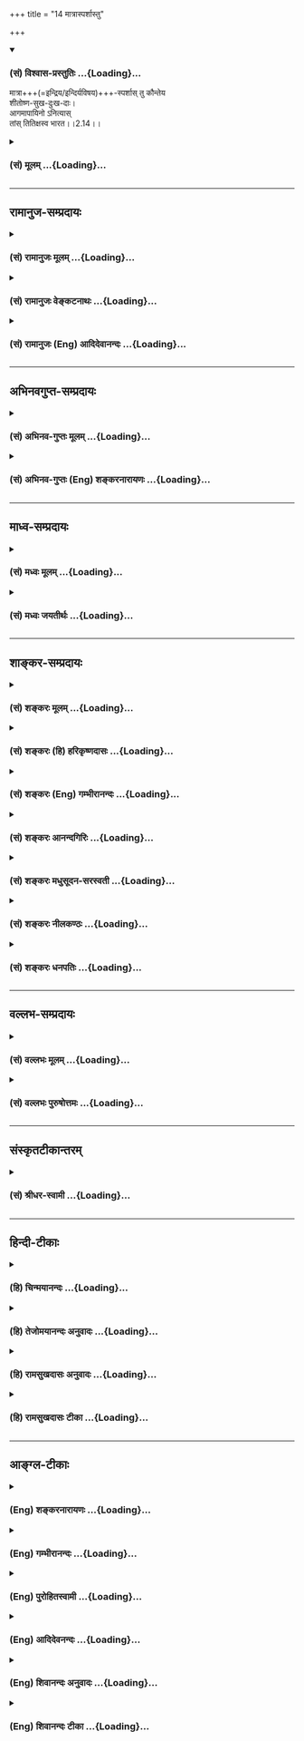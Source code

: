 +++
title = "14 मात्रास्पर्शास्तु"

+++
<div class="js_include" newlevelforh1="3" title="(सं) विश्वास-प्रस्तुतिः" unfilled url="/purANam_vaiShNavam/mahAbhAratam/06-bhIShma-parva/03-bhagavad-gItA-parva/saMskRtam/vishvAsa-prastutiH/02_sAnkhya-yogaH_sarva-/14_mAtrAsparshAstu.md">
<details open><summary><h3>(सं) विश्वास-प्रस्तुतिः ...{Loading}...</h3></summary>

मात्रा+++(=इन्द्रिय‌/इन्दिर्यविषय)+++-स्पर्शास् तु कौन्तेय  
शीतोष्ण-सुख-दुःख-दाः।  
आगमापायिनो ऽनित्यास्  
तांस् तितिक्षस्व भारत।।2.14।।
</details>
</div>
<div class="js_include collapsed" newlevelforh1="3" title="(सं) मूलम्" unfilled url="/purANam_vaiShNavam/mahAbhAratam/06-bhIShma-parva/03-bhagavad-gItA-parva/saMskRtam/mUlam/02_sAnkhya-yogaH_sarva-/14_mAtrAsparshAstu.md">
<details><summary><h3>(सं) मूलम् ...{Loading}...</h3></summary>

मात्रास्पर्शास्तु कौन्तेय शीतोष्णसुखदुःखदाः।  
आगमापायिनोऽनित्यास्तांस्तितिक्षस्व भारत।।2.14।।
</details>
</div>


_________________
## रामानुज-सम्प्रदायः
<div class="js_include collapsed" newlevelforh1="3" title="(सं) रामानुजः मूलम्" unfilled url="/purANam_vaiShNavam/mahAbhAratam/06-bhIShma-parva/03-bhagavad-gItA-parva/saMskRtam/rAmAnujaH/mUlam/02_sAnkhya-yogaH_sarva-/14_mAtrAsparshAstu.md">
<details><summary><h3>(सं) रामानुजः मूलम् ...{Loading}...</h3></summary>

।।2.14।। शब्द-स्पर्श-रूप-रस-गन्धाः साश्रयाः तन्-मात्रा-कार्यत्वात् **मात्रा** इति उच्यन्ते। 

श्रोत्रादिभिः तेषां **स्पर्शाः** **शीतोष्ण**-मृदु-परुषादि-रूप--सुख-दुःख-दा भवन्ति। शीतोष्णशब्दः प्रदर्शनार्थः
**तान्** धैर्येण यावद्युद्धादिशास्त्रीयकर्मसमाप्ति **तितिक्षस्व।**
ते च **आगमापायि**त्वाद् धैर्यवतां क्षन्तुं योग्याः। **अनित्याः** च
एते बन्ध-हेतु-भूत-कर्म-नाशे सति **आगमापायित्वेन** अपि निवर्तन्ते इत्यर्थः।  
  

</details>
</div>
<div class="js_include collapsed" newlevelforh1="3" title="(सं) रामानुजः वेङ्कटनाथः" unfilled url="/purANam_vaiShNavam/mahAbhAratam/06-bhIShma-parva/03-bhagavad-gItA-parva/saMskRtam/rAmAnujaH/venkaTanAthaH/02_sAnkhya-yogaH_sarva-/14_mAtrAsparshAstu.md">
<details><summary><h3>(सं) रामानुजः वेङ्कटनाथः ...{Loading}...</h3></summary>

  
  
।।2.14।। आत्मनित्यत्वप्रकरणपर्यवसाने
वक्तव्योऽप्ययमर्थस्तात्पर्यातिशयात्सहसोच्यत इत्याह इममर्थमनन्तरमिति।
आभिर्मीयन्ते शब्दादय इति श्रोत्रादीनीन्द्रियाणि मात्रा
इतिशङ्कराद्युक्ताप्रसिद्धयोजनाव्युदासाय मात्राशब्दार्थमाह
शब्देति। साश्रया इति। गुणविशिष्टद्रव्यस्य हि तन्मात्राकार्यत्वमिति
भावः। तन्मात्राकार्यत्वादिति। तन्मात्राणां मात्राशब्दवाच्यत्वे
तावन्नास्ति विवादः। शब्दमात्रा स्पर्शमात्रा इत्यादिप्रयोगाश्च सन्ति।
ततश्च तत्कार्यद्रव्यस्यापि तदेकद्रव्यत्वात्तच्छब्दगोचरत्वमुपपन्नमिति
भावः। कर्मव्युत्पत्तेरपि भावव्युत्पत्तेः प्रसिद्धिप्रकर्षं
विषयसम्बन्धस्यैव च साक्षात्सुखादिहेतुत्वं मत्वा स्पर्शस्य
प्रतिसम्बन्ध्यन्तरं निर्दिशन् समासार्थमप्याह श्रोत्रादिभिस्तेषां स्पर्शा
इति। शीतोष्णशब्दयोरुपलक्षणत्वं समासार्थं चाह शीतोष्णमृदुपरुषादिरूपेति।
एवं हेतुफलभावं विहाय शीतोष्णदाः सुखदुःखदाश्चेति योजनायां
पृथग्व्यपदेशवैयर्थ्यमिति भावः। सङ्ग्रामे
शीतोष्णयोरप्रसक्तत्वात्किमर्थमिदमुच्यत इत्यत्राह शीतोष्णशब्दः
प्रदर्शनार्थ इति। शस्त्रपातादेरिति शेषः। शीतोष्णादिकं तु तेषु तेषु
वर्णाश्रमधर्मेषु यथासम्भवं ग्राह्यम्। धीरम् इति वक्ष्यमाणम् 2।15धीरस्तत्र
2।13 इति पूर्वोक्तं चाकृष्याह तान् धैर्येणेति। यद्वाऽत्रैवकौन्तेय भारत
शब्दाभ्यां क्षत्ति्रयायामुत्पन्नस्य विशिष्टक्षत्ति्रयसान्तानिकस्य ते
धैर्यमेवोचितमिति सूचितम्। यथा तपश्चर्यायां यागादौ च
वातातपक्षुत्पिपासापश्वालम्भादयो यावत्तत्कर्मसमाप्ति क्षन्तव्याः
तथाऽत्रापि शस्त्रपातशत्रुवधादयः।
तस्मादवर्जनीयेन्द्रियार्थस्पर्शनिमित्तदुःखानां शोकेन
दुष्परिहरत्वान्निरर्थके शोके तितिक्षैव युक्तेति भावः। अत्र सुखांशस्य
क्षमा नाम उपेक्षया अनुत्सेकः। तत्रापि हेतुरागमापायित्वमेव।
अनित्यशब्दस्यापौनरुक्त्यायाह बन्धेति। अनित्यशब्दोऽत्र
प्रवाहनित्यतानिषेधकः। नित्याः इति पदच्छेदेन नित्यानुबन्धितया
तितिक्षितव्यत्वद्योतने तु मन्दम्। मुक्तौ तदभावाच्च प्रवाहतोऽपि नित्यत्वं
नास्तीति भावः।  
  
  
  

</details>
</div>
<div class="js_include collapsed" newlevelforh1="3" title="(सं) रामानुजः (Eng) आदिदेवानन्दः" unfilled url="/purANam_vaiShNavam/mahAbhAratam/06-bhIShma-parva/03-bhagavad-gItA-parva/saMskRtam/rAmAnujaH/english/AdidevAnandaH/02_sAnkhya-yogaH_sarva-/14_mAtrAsparshAstu.md">
<details><summary><h3>(सं) रामानुजः (Eng) आदिदेवानन्दः ...{Loading}...</h3></summary>

2.14 As sound, touch, form, taste and smell with their bases, are the
effects of subtle elements (Tanmatras), they are called Matras. The
contact with these through the ear and other senses gives rise to
feelings of pleasure and pain, in the form of heat and cold, softness
and hardness. The words 'cold and heat' illustrate other sensations too.
Endure these with courage till you have discharged your duties as
prescribed by the scriptures. The brave must endure them patiently, as
they 'come and go'. They are transient. When the Karmas, which cause
bondage, are destroyed, this 'coming and going' will end. The Lord now
explains the purpose of this endurance:

</details>
</div>


_________________
## अभिनवगुप्त-सम्प्रदायः
<div class="js_include collapsed" newlevelforh1="3" title="(सं) अभिनव-गुप्तः मूलम्" unfilled url="/purANam_vaiShNavam/mahAbhAratam/06-bhIShma-parva/03-bhagavad-gItA-parva/saMskRtam/abhinava-guptaH/mUlam/02_sAnkhya-yogaH_sarva-/14_mAtrAsparshAstu.md">
<details><summary><h3>(सं) अभिनव-गुप्तः मूलम् ...{Loading}...</h3></summary>

।।2.15।। मात्रेति। अधीरास्तु मात्राशब्दवाच्यैरर्थैर्ये +++(S वाच्यैरर्था ये)+++
कृताः स्पर्शा इन्द्रियद्वारेणात्मनः +++(K णात्मना)+++ सम्बन्धाः तत्कृता याः
शीतोष्णसुखदुःखाद्यवस्था अनित्याः तास्वपि शोचन्ति न त्वेवं धीरा इत्याह।
अथवा मात्राभिरिन्द्रियैरेषां स्पर्शा न तु साक्षात् परमात्मना +++(N
परमात्मनः)+++। आगमः उत्पत्तिः अपायः विनाशः एतद्युक्तांस्तितिक्षस्व (
एतद्युक्तम्) सहस्व।  

</details>
</div>
<div class="js_include collapsed" newlevelforh1="3" title="(सं) अभिनव-गुप्तः (Eng) शङ्करनारायणः" unfilled url="/purANam_vaiShNavam/mahAbhAratam/06-bhIShma-parva/03-bhagavad-gItA-parva/saMskRtam/abhinava-guptaH/english/shankaranArAyaNaH/02_sAnkhya-yogaH_sarva-/14_mAtrAsparshAstu.md">
<details><summary><h3>(सं) अभिनव-गुप्तः (Eng) शङ्करनारायणः ...{Loading}...</h3></summary>

2.14 Matra etc. But the unwise lament even over those passing situations
of cold and heat, pleasure and pain that are created by those touches
i.e., the contacts of the sense-objects-referable with the term matra -
with the Soul through the door of the sense-organs; but the wise do not
do so. Thus says \[the Lord\]. Or, the passage may be interpreted as :
The touches (contacts) of these objects are with the matras, i.e., with
the sense-organs, and not directly with the Supreme Self, Coming :
birth. Going : destruction, Those situations that have these two you
must forbear i.e., put up with.

</details>
</div>


_________________
## माध्व-सम्प्रदायः
<div class="js_include collapsed" newlevelforh1="3" title="(सं) मध्वः मूलम्" unfilled url="/purANam_vaiShNavam/mahAbhAratam/06-bhIShma-parva/03-bhagavad-gItA-parva/saMskRtam/madhvaH/mUlam/02_sAnkhya-yogaH_sarva-/14_mAtrAsparshAstu.md">
<details><summary><h3>(सं) मध्वः मूलम् ...{Loading}...</h3></summary>

।।2.14।। तथापि तद्दर्शनाभाविदना शोक इति चेत् न इत्याह मात्रास्पर्शा इति।
मीयन्त इति मात्रा विषयाः तेषां स्पर्शाः सम्बन्धाः त एव
शीतोष्णसुखदुःखदाः। देहे शीतोष्णादिसम्बन्धाद्धि शीतोष्णाद्यनुभव आत्मनः।
ततश्च सुखदुःखे।  
न ह्यात्मनः स्वतो दुःखादिः सम्भवति। कुतः आगमापायित्वात्। यद्यात्मनः
स्वतः स्युः सुप्तावपि स्युः। अतो यतो ते मात्रास्पर्शा जाग्रदादावेव सन्ति
नान्यदेति तदन्वव्यतिरेकित्वात्तन्निमित्ता एव नात्मनः स्वतः। आत्मनश्च
तैर्विषयविषयीभावादन्यः सम्बन्धो नास्ति।  
न चागमापायित्वेऽपि प्रवाहरूपेणाऽपि नित्यत्वमस्ति
सुप्तिप्रलयादावभावादित्याह अनित्या इति। अत आत्मनो देहाद्यात्प्रभ्रम एव
दुःखकारणम्। अतस्तद्विमुक्तस्य बन्धुमरणादौ दुःखं न भवति। अतोऽभिमानं
परित्यज्य तान् शीतोष्णादींस्तितिक्षस्व।  

</details>
</div>
<div class="js_include collapsed" newlevelforh1="3" title="(सं) मध्वः जयतीर्थः" unfilled url="/purANam_vaiShNavam/mahAbhAratam/06-bhIShma-parva/03-bhagavad-gItA-parva/saMskRtam/madhvaH/jayatIrthaH/02_sAnkhya-yogaH_sarva-/14_mAtrAsparshAstu.md">
<details><summary><h3>(सं) मध्वः जयतीर्थः ...{Loading}...</h3></summary>

।।2.14।। प्रकारान्तरेण शोकं शङ्कते **तथापी**ति। यद्यपि बान्धवादीनां
हानिर्भविष्यतीति धिया न शोको युक्तः उक्तविधयात्महानेरभावात्। देहहानावपि
प्रतिनिधिलाभात्। तथापि तन्मरणे ममैव सुखहानिदुःखावाप्तिश्च भविष्यतीति
धिया मे शोकः समुत्पतितः। कथम् **तद्दर्शनाभावा**दिना। तदिति
बान्धवादिपरामर्शः। आदिपदेन विकृततद्दर्शनं च गृह्यते। प्रेमास्पदानां हि
दर्शनस्पर्शनालापादिकं सुखहेतुः। तेषु मृतेषु तद्दर्शनाद्यभावात्सुखहानिः।
तथा तेषां छेदभेदादिदर्शनेन दुःखावाप्तिश्चेति एतन्निषेधपूर्वकं
श्लोकमवतारयति **नेति**। मीयन्ते विषया यैरिति मात्रा इन्द्रियाणि इति
व्याख्यानमसत्। पुराणादौ मात्राशब्दस्य विषये रूढत्वादित्याशयवान्
व्याचष्टे **मीयन्त** इति। ननु गन्धरसरूपस्पर्शशब्दा विषयाः। अतो
भिन्नपदत्वे द्वन्द्वे वा स्पर्शानां विषयान्तर्गतानां
पुनरुक्तिर्व्यर्थेत्यत आह **तेषा**मिति विषयाणाम्। तथाप्यनुपपत्तिः।
विषयाणां स्पर्शाभावांदित्यत आह **सम्बन्धा** इति। एवं तर्हि किं
षष्ठीसमासपरिग्रहणेन भिन्नपदत्त्वादावपि दोषाभावादित्यतो वाक्यं योजयति
**त एवे**ति। तुशब्दार्थ एवेति। नहि विषयाणां सम्बन्धानां च
पृथगेतत्कार्यं सम्भवतीति भावः। ननु शीतोष्णशब्दौ विषयविशेषवचनौ तत्कथं
विषयसम्बन्धा विषयविशेषं दद्युः कथं च साक्षात्सुखदुःखे कश्च प्रतिसम्बन्धी
कस्मै ददतीत्यत आह **देहे** इति। देहशब्देनात्रेन्द्रियाणि लक्ष्यन्ते।
अनेन शीतोष्णशब्दौ सकलविषयोपलक्षकौ। विषयोक्त्या च तत्साक्षात्कारो
लक्ष्यते इति लक्षितलक्षणेयम्। अनुभवद्वारैव सुखदुःखादानम्। प्रतिसम्बन्धी
देहः। दानं च आत्मन इत्युक्तं भवति। एतेन लौकिकी प्रतीतिरर्जुनेन
शङ्किताऽनूद्यते। तत्तद्विषयाणां तैस्तैरिन्द्रियैर्ये ये
सन्निकर्षास्तैस्तस्तत्तद्विषयसाक्षात्कारा भवन्ति
तत्रेष्टविषयसाक्षात्कारात्सुखं भवति अनिष्टविषयसाक्षात्कारात् दुःखं
भवतीति।  
भवेदेवं ततः किं प्रकृतशङ्काया इत्यतस्तुशब्दात्परया काक्वा सिद्धमर्थमाह
**न ही**ति। **स्वत** इति। विषयेन्द्रियेनन्निकर्षमात्रेण।
**दुःखादि**रिति विषयसाक्षात्कारः सुखदुःखे च। अनेन मात्रास्पर्शा एव
केवलाः किं शीतोष्णसुखदुःखदाः नहि किन्नामाभिमानसहिताः इत्युक्तं भवति।
अभिमानो नामात्र विषयेषु शोभनत्वाध्यासनिमित्तस्नेहः।
अरित्वादिभ्रमनिमित्तो द्वेषश्च शरीरेन्द्रियान्तःकरणेषु
ममतातिशयहेतुकोऽविवेक इत्यादि। विषयेन्द्रियसन्निकर्षा एव ज्ञानस्य
सुखदुःखयोश्च कारणं कुतो न स्युः येनाभिमानोऽधिकः कारणसामग्र्यां निवेश्यत
इति शङ्कापूर्वकमुत्तरपादं व्याचष्टे **कुत** इति। ननु कथमिदं लभ्यते यत
इत्यध्याहारादिति ब्रूमः प्रयोजनान्तराभावाद्धेत्वर्थगर्भत्वेन वा। सविशेषणे
हि विधिनिषेधौ विशेषणमुपसङ्क्रामतः इति न्यायात्।
शीतोष्णसुखदुःखदत्वविशिष्टानां मात्रास्पर्शानामिदं विशेषणं
भवच्छीतोष्णसुखदुःखदत्वमुपसङ्क्रामति। मात्रास्पर्शानां
शीतोष्णसुखदुःखदत्वं यत्तस्यागमापायित्वादित्यर्थः। अनेन
कथमुक्तशङ्कापरिहार इत्यतोऽतिप्रसङ्गमुखेन व्याचष्टे **यदी**ति।
मात्रास्पर्शा यदि स्वतः स्वयमेवाभिमानमनपेक्ष्यात्मनः शीतोष्णसुखदुःखदाः
स्युः तर्हि **सुप्तावपि स्युः**। नहि कारणसामग्री कार्यं
व्यभिचरतीत्यर्थः। नच वाच्यं सुप्तौ विषयेन्द्रियसम्बन्धा एव न सन्तीति
स्पर्शत्वगिन्द्रियसम्बन्धस्यावर्जनीयत्वात्। अतएव शीतोष्णग्रहणं कृतम्।
एतेनेन्द्रियमनस्सन्निकर्षाभावोऽपि प्रत्युक्तः। न चात्मनः सन्निकर्षाभावः
मनसः कदाप्यात्मवियोगाभावस्य वक्ष्यमाणत्वात्। अतिप्रसङ्गस्य विपर्यये
पर्यवसानं वदन्साक्षादर्थं दर्शयति  **अत**  
  
इति। अतो **मात्रास्पर्शा** नात्मनः स्वतः स्वयमेव केवलाः
शीतोष्णसुखदुःखदा भवन्तीति सम्बन्धः। **अत** इत्युक्तस्य विवरणं
**यतस्तन्निमित्ता** एवेति। तदित्यभिमानपरामर्शः। तेन निमित्तेन सहिता एव
शीतोष्णसुखदुःखदा यत इत्यर्थः। तत्कुत इत्यत उक्तं **मात्रे**ति।
मात्रास्पर्शा जाग्रत्स्वप्नयोरभिमानवतोरेव ते तथाविधाः शीतोष्णसुखदुःखदाः
सन्तः सम्भवन्ति। नान्यदा अभिमानरहिते सुप्त्यादाविति मात्रास्पर्शानां
शीतोष्णसुखदुःखदत्वस्याभिमानान्वयव्यतिरेकानुविधायित्वादित्यर्थः। न
चाभिमानहीनेऽपि ज्ञानोत्पत्तिस्तृणादौ दृश्यते सत्यं
सुखदुःखहेतुभूतज्ञानमत्राधिकृतमित्यदोष इति। इतश्चाभिमान एवात्मन उपप्लव
इत्याह **आत्मनश्चे**ति। अत्र तैरिति ज्ञानसुखदुःखपरामर्शः। आत्मनो
ज्ञानादिभिः सम्बन्धो नास्ति तेषां मनोवृत्तित्वात्। तथा चान्यगतधर्माः
कथमन्यस्य विक्रियाहेतवो विनाभिमानात्। प्रसिद्धं च स्वाभिमतगृहदाहो
देवदत्तं दुःखीकरोतीति। ज्ञानादिभिरात्मनः सम्बन्धाभावे कथमुक्तं
शीतोष्णाद्यनुभव आत्मन इत्यादीत्यत उक्तम् **विषये**ति। मनोवृत्तिरूपाणि
ज्ञानादीनि विषयभूतानि। आत्मा च विषयी साक्षिचैतन्यस्य तद्विषयत्वात्।
एतमेव सम्बन्धमभिप्रेत्यात्मनो ज्ञानमित्यादिव्यवहारः। उपलक्षणं चैतत्।
ईश्वराधीनं स्वामित्वमपि ग्राह्यं तादात्म्यसमवायिनिरासे तात्पर्यात्।  
नन्वभिमानसहितानामेव मात्रास्पर्शानां ज्ञानादिहेतुत्वं न
केवलानामित्युपपादितमेतत् ततो नित्या इति व्यर्थमिति चेत् न
आगमापायित्वस्यैवानेन व्याख्यानात् व्याख्यानेऽपि किं प्रयोजनमित्यत आह
**नचे**ति। आगमापायिशब्दो द्वयोः प्रयुज्यते यत्प्रवाहरूपेण नित्यं
व्यक्तिरूपेणानित्यं यथा गङ्गोदकं तदेकमागमापायीत्युच्यते। यस्य तु
प्रवाहोऽपि छिद्यते यथा किंशुककुसुमानां तदपरमिति।
तत्रागमापायिशब्दादुभयप्रतीतौ आगमापायित्वेऽप्यागमापायिशब्दार्थोऽपि
यत्प्रवाहरूपेण नित्यत्वं तदत्र विवक्षितं **नास्ति** न भवति।
मात्रास्पर्शानां शीतोष्णसुखदुःखदत्वे सम्भवात् प्रकृतानुपयोगाच्च। किन्तु
द्वितीयमेव सुप्त्यादावभावेन सम्भवादुक्तरीत्या प्रकृतोपयोगाच्च
इत्येतदनित्या इत्यनेनाह भगवानित्यर्थः। प्रलयो मूर्छा।
आदिपदेनासम्प्रज्ञातसमाधेर्ग्रहणम्। नन्वनित्यपदमनेकार्थमेव सत्यम् तथापि
पुनः प्रयत्नाद्यालोचनादेतत्सिद्धिः। एतदपि विशेषणोपसङ्क्रान्तं विशेषणम्।
आगामिव्याख्यानमपेक्ष्य भाष्यकृताऽयमर्थः प्रागुपन्यस्त इति ज्ञेयम्।
उक्तमर्थं पिण्डीकृत्योपसंहरति **अत** इति। उक्तप्रकारेण देहादावात्मनो
ममैत इत्यादिभ्रम एव भ्रमसहिता एव मात्रास्पर्शा इत्यर्थः। ततः
किमित्यतश्चतुर्थपदं व्याख्यातुमुपोद्धातमाह **अत** इति। तद्विसुक्तस्य
भ्रमविमुक्तस्य बन्धुमरणादिदुःखं यत्प्राक् शङ्कितं न हि
सामग्रीकार्यमेकदेशेन भवतीति भावः। ततः किमित्यतश्चतुर्थपादं व्याख्यातिं
**अत** इति। तितिक्षस्व विफलीकुर्विति भावः। ननु तानिति मात्रास्पर्शानां
परामर्शो युक्तः तत्कथं शीतोष्णादीनित्युक्तम् मैवम्। शीतोष्णहेतूनां
मात्रास्पर्शानामेव तच्छब्देनोपलक्षणात्।  

</details>
</div>


_________________
## शाङ्कर-सम्प्रदायः
<div class="js_include collapsed" newlevelforh1="3" title="(सं) शङ्करः मूलम्" unfilled url="/purANam_vaiShNavam/mahAbhAratam/06-bhIShma-parva/03-bhagavad-gItA-parva/saMskRtam/shankaraH/mUlam/02_sAnkhya-yogaH_sarva-/14_mAtrAsparshAstu.md">
<details><summary><h3>(सं) शङ्करः मूलम् ...{Loading}...</h3></summary>

।।2.14।।  
  
**मात्रा** आभिः मीयन्ते शब्दादय इति श्रोत्रादीनि इन्द्रियाणि।
मात्राणां **स्पर्शाः** शब्दादिभिः संयोगाः। ते **शीतोष्णसुखदुःखदाः**
शीतम् उष्णं सुखं दुःखं च प्रयच्छन्तीति। अथवा स्पृश्यन्त इति स्पर्शाः
विषयाः शब्दादयः। मात्राश्च स्पर्शाश्च शीतोष्णसुखदुःखदाः। शीतं कदाचित्
सुखं कदाचित् दुःखम्। तथा उष्णमपि अनियतस्वरूपम्। सुखदुःखे पुनः नियतरूपे
यतो न व्यभिचरतः। अतः ताभ्यां पृथक् शीतोष्णयोः ग्रहणम्। यस्मात् ते
मात्रास्पर्शादयः **आगमापायिनः** आगमापायशीलाः तस्मात् **अनित्याः**।
अतः **तान्** शीतोष्णादीन् तितिक्षस्व प्रसहस्व। तेषु हर्षं विषादं वा मा
कार्षीः इत्यर्थः।।  
शीतोष्णादीन् सहतः किं स्यादिति श्रृणु  
  

</details>
</div>
<div class="js_include collapsed" newlevelforh1="3" title="(सं) शङ्करः (हि) हरिकृष्णदासः" unfilled url="/purANam_vaiShNavam/mahAbhAratam/06-bhIShma-parva/03-bhagavad-gItA-parva/saMskRtam/shankaraH/hindI/harikRShNadAsaH/02_sAnkhya-yogaH_sarva-/14_mAtrAsparshAstu.md">
<details><summary><h3>(सं) शङ्करः (हि) हरिकृष्णदासः ...{Loading}...</h3></summary>

।।2.14।। यद्यपि आत्मा नित्य है ऐसे जाननेवाले ज्ञानीको आत्मविनाशनिमित्तक
मोह होना तो सम्भव नहीं तथापि शीतउष्ण और सुखदुःखप्राप्तिजनित लौकिक मोह
तथा सुखवियोगजनित और दुःखसंयोगजनित शोक भी होता हुआ देखा जाता है ऐसे
अर्जुनके वचनोंकी आशंका करके भगवान् कहते हैं  
  
मात्रा अर्थात् शब्दादि विषयोंको जिनसे जाना जाय ऐसी श्रोत्रादि इन्द्रियाँ
और इन्द्रियोंके स्पर्श अर्थात् शब्दादि विषयोंके साथ उनके संयोग वे सब
शीतउष्ण और सुखदुःख देने वाले हैं अर्थात् शीतउष्ण और सुखदुःख देते हैं।  
अथवा जिनका स्पर्श किया जाता है वे स्पर्श अर्थात् शब्दादि विषय ( इस
व्युत्पत्तिके अनुसार यह अर्थ होगा कि ) मात्रा और स्पर्श यानी श्रोत्रादि
इन्द्रियाँ और शब्दादि विषय ( ये सब ) शीतउष्ण और सुखदुःख देनेवाले हैं।  
शीत कभी सुखरूप होता है कभी दुःखरूप इसी तरह उष्ण भी अनिश्चितरूप है परंतु
सुख और दुःख निश्चितरूप हैं क्योंकि उनमें व्यभिचार ( फेरफार ) नहीं होता।
इसलिये सुखदुःखसे अलग शीत और उष्णका ग्रहण किया गया है।  
जिससे कि वे मात्रास्पर्शादि ( इन्द्रियाँ उनके विषय और उनके संयोग )
उत्पत्तिविनाशशील हैं इससे अनित्य हैं अतः उन शीतोष्णादिको तू सहन कर
अर्थात् उनमें हर्ष और विषाद मत कर।  

</details>
</div>
<div class="js_include collapsed" newlevelforh1="3" title="(सं) शङ्करः (Eng) गम्भीरानन्दः" unfilled url="/purANam_vaiShNavam/mahAbhAratam/06-bhIShma-parva/03-bhagavad-gItA-parva/saMskRtam/shankaraH/english/gambhIrAnandaH/02_sAnkhya-yogaH_sarva-/14_mAtrAsparshAstu.md">
<details><summary><h3>(सं) शङ्करः (Eng) गम्भीरानन्दः ...{Loading}...</h3></summary>

2.14 'In the case of a man who knows that the Self is eternal, although
there is no possibility of delusion concerning the destruction of the
Self, still delusion, as of ordinary people, caused by the experience of
cold, heat, happiness and sorrow is noticed in him. Delusion arises from
being deprived of happiness, and sorrow arises from contact with pain
etc.' apprehending this kind of a talk from Arjuna, the Lord said, 'But
the contacts of the organs,' etc. Matra-sparsah, the contacts of the
organs with objects; are sita-usna-sukha-duhkha-dah, producers of cold,
heat, happiness and sorrow. Matrah means those by which are marked off
(measured up) sounds etc., i.e. the organs of hearing etc. The sparsah,
contacts, of the organs with sound etc. are matra-sparsah. Or, sparsah
means those which are contacted, i.e. objects, viz sound etc.
Matra-sparsah, the organs and objects, are the producers of cold, heat,
happiness and sorrow. Cold sometimes produces pleasure, and sometimes
pain. Similarly the nature of heat, too, is unpredictable. On the other
hand, happiness and sorrow have definite natures since they do not
change. Hence they are mentioned separately from cold and heat. Since
they, the organs, the contacts, etc., agamapayinah, have a beginning and
an end, are by nature subject to origination and destruction; therefore,
they are anityah, transient. Hence, titiksasva, bear; tan, them cold,
heart, etc., i.e. do not be happy or sorry with regard to them.

</details>
</div>
<div class="js_include collapsed" newlevelforh1="3" title="(सं) शङ्करः आनन्दगिरिः" unfilled url="/purANam_vaiShNavam/mahAbhAratam/06-bhIShma-parva/03-bhagavad-gItA-parva/saMskRtam/shankaraH/AnandagiriH/02_sAnkhya-yogaH_sarva-/14_mAtrAsparshAstu.md">
<details><summary><h3>(सं) शङ्करः आनन्दगिरिः ...{Loading}...</h3></summary>

।।2.14।। आत्मनः श्रुत्यादिप्रमिते नित्यत्वे
तदुत्पत्तिविनाशप्रयुक्तशोकमोहाभावेऽपि प्रकारान्तरेण शोकमोहौ
स्यातामित्याशङ्कामनूद्योत्तरत्वेन श्लोकमवतारयति **यद्यपीत्यादिना।**
शीतोष्णयोस्ताभ्यां सुखदुःखयोश्च  
  
प्राप्तिं निमित्तीकृत्य यो मोहादिर्दृश्यते तस्यान्वयव्यतिरेकाभ्यां
दृश्यमानत्वमाश्रित्य लौकिकविशेषणम्। अशोच्यानित्यत्र यो विद्याधिकारी
सूचितस्तस्यतितिक्षुः समाहितो भूत्वा इति श्रुतेस्तितिक्षुत्वं
विशेषणमिहोपदिश्यते। व्याख्येयं पदमुपादाय करणव्युत्पत्त्या
तस्येन्द्रियविषयत्वं दर्शयति **मात्रा इत्यादिना।** षष्ठीसमासं दर्शयन्
भावव्युत्पत्त्या स्पर्शशब्दार्थमाह **मात्राणामिति।**
तेषामर्थक्रियामादर्शयति **ते शीतेति।** संप्रति शब्दद्वयस्य
कर्मव्युत्पत्त्या शब्दादिविषयपरत्वमुपेत्य समासान्तरं दर्शयन् विषयाणां
कार्यं कथयति **अथवेति।** ननु शीतोष्णप्रदत्वे सुखदुःखप्रदत्वस्य
सिद्धत्वात्किमिति शीतोष्णयोः सुखदुःखाभ्यां पृथक्ग्रहणमिति तत्राह
**शीतमिति।** विषयेभ्यस्तु पृथक्कथनं तदन्तर्भूतयोरेव तयोः
सुखदुःखहेत्वोरानुकूल्यप्रातिकूल्ययोरुपलक्षणार्थम्। अध्यात्मं हि
शीतमुष्णं वा आनुकूल्यं प्रातिकूल्यं वा संपाद्य बाह्या विषयाः सुखादि
जनयन्ति। ननु विषयेन्द्रियसंयोगस्यात्मनि सदा
सत्त्वात्तत्प्रयुक्तशीतादेरपि तथात्वात्तन्निमित्तौ हर्षविषादौ
तस्मिन्नापन्नावित्याशङ्क्योत्तरार्धं व्याचष्टे **यस्मादित्यादिना।**
अत्र च कौन्तेय भारतेति संबोधनाभ्यामुभयकुलशुद्धस्यैव
विद्याधिकारित्वमित्येतदेव द्योत्यते।  

</details>
</div>
<div class="js_include collapsed" newlevelforh1="3" title="(सं) शङ्करः मधुसूदन-सरस्वती" unfilled url="/purANam_vaiShNavam/mahAbhAratam/06-bhIShma-parva/03-bhagavad-gItA-parva/saMskRtam/shankaraH/madhusUdana-sarasvatI/02_sAnkhya-yogaH_sarva-/14_mAtrAsparshAstu.md">
<details><summary><h3>(सं) शङ्करः मधुसूदन-सरस्वती ...{Loading}...</h3></summary>

।।2.14।। नन्वात्मनो नित्यत्वे विभुत्वे च न विवदामः प्रतिदेहमेकत्वं तु न
सहामहे। तथाहि  
  
बुद्धिसुखदुःखेच्छाद्वेषप्रयत्नधर्माधर्मभावनाख्यनवविशेषगुणवन्तः प्रतिदेहं
भिन्नाः एवं नित्या विभवश्चात्मानः इति वैशेषिका मन्यन्ते। इममेवच पक्षं
तार्किकमीमांसकादयोऽपि प्रतिपन्नाः। साङ्ख्यास्तु विप्रतिपद्यमाना
अप्यात्मनो गुणवत्त्वे प्रतिदेहं भेदे न विप्रतिपद्यन्ते। अन्यथा
सुखदुःखादिसंकरप्रसङ्गात्। तथाच भीष्मादिभिन्नस्य मम नित्यत्वे विभुत्वेऽपि
सुखदुःखादियोगित्वाद्भीष्मादिबन्धुदेहविच्छेदे सुखवियोगो दुःखसंयोगश्च
स्यादिति कथं शोकमोहौ नानुचितावित्यर्जुनाभिप्रायमाशङ्क्य
लिङ्गशरीरविवेकायाह मीयन्ते आभिर्विषया इति मात्रा इन्द्रियाणि तासां
स्पर्शा विषयैः संबन्धास्तत्तद्विषयाकारान्तःकरणपरिणामा वा ते आगमापायिन
उत्पत्तिविनाशवतोऽन्तःकरणस्यैव शीतोष्णादिद्वारा  
  
सुखदुःखदाः नतु नित्यस्य विभोरात्मनः। तस्य
निर्गुणात्वान्निर्विकारत्वाच्च। नहि नित्यस्यानित्यधर्माश्रयत्वं संभवति
धर्मधर्मिणोरभेदात्संबन्धान्तरानुपपत्तेः। साक्ष्यस्य
साक्षिधर्मत्वानुपपत्तेश्च। तदुक्तम् नर्ते स्याद्विक्रियां दुःखी साक्षिता
का विकारिणः। धीविक्रियासहस्राणां साक्ष्यतोऽहमविक्रियः।। इति। तथाच
सुखदुःखाद्याश्रयीभूतान्तःकरणभेदादेव सर्वव्यवस्थोपपत्तेर्न निर्विकारस्य
सर्वभासकस्यात्मनो भेदे मानमस्ति सद्रूपेण स्फुरणरूपेण च सर्वत्रानुगमात्।
अन्तःकरणस्य तावत्सुखदुःखादौ जनकत्वमुभयवादिसिद्धम्। तत्र
समवायिकारणत्वस्यैवाभ्यर्हितत्वात्तदेव कल्पयितुमुचितं नतु
समवायिकारणान्तरानुपस्थितौ निमित्तत्वमात्रम्। तथाचकामः संकल्पः
इत्यादिश्रुतिःएतत्सर्वं मन एव इति
कामादिसर्वविकारोपादानत्वमभेदनिर्देशान्मनस आह। आत्मनश्च
स्वप्रकाशज्ञानानन्दरूपत्वस्य श्रुतिभिर्बोधनान्न कामाद्याश्रयत्वम् अतो
वैशेषिकादयो भ्रान्त्यैवात्मनो विकारित्वं भेदं चाङ्गीकृतवन्त इत्यर्थः।
अन्तःकरणस्यागमापायित्वात् दृश्यत्वाच्च नित्यदृग्रूपात्त्वत्तो भिन्नस्य
सुखादिजनका ये मात्रास्पर्शास्तेऽप्यनित्या अनियतरूपाः एकदा सुखजनकस्यैव
शीतोष्णादेरन्यदा दुःखजनकत्वदर्शनात्। एवं कदचिद्दुःखजनकस्याप्यन्यदा
सुखजनकत्वदर्शनात्।
शीतोष्णग्रहणमाध्यात्मिकाधिभौतिकाधिदैविकसुखदुःखोपलक्षणार्थम्। शीतमुष्णं च
कदाचित्सुखं कदाचिद्दुःखं सुखदुःखे तु न कदापि विपर्ययेते इति
पृथङ्निर्देशः। तथा चात्यन्तास्थिरान् त्वद्भिन्नस्य विकारिणः
सुखदुःखादिप्रदान्भीष्मादिसंयोगवियोगरूपान्मात्रास्पर्शांस्त्वं तितिक्षस्व
नैते मम किंचित्करा इति विवेकेनोपेक्षस्व। दुःखितादात्माध्यासेनात्मानं
दुःखिनं मा ज्ञासीरित्यर्थः। कौन्तेय भारतेति संबोधनद्वयेनोभयकुलविशुद्धस्य
तवाज्ञानमनुचितमिति सूचयति।  

</details>
</div>
<div class="js_include collapsed" newlevelforh1="3" title="(सं) शङ्करः नीलकण्ठः" unfilled url="/purANam_vaiShNavam/mahAbhAratam/06-bhIShma-parva/03-bhagavad-gItA-parva/saMskRtam/shankaraH/nIlakaNThaH/02_sAnkhya-yogaH_sarva-/14_mAtrAsparshAstu.md">
<details><summary><h3>(सं) शङ्करः नीलकण्ठः ...{Loading}...</h3></summary>

।।2.14।। ननु आत्मनो लिङ्गशरीरादन्यत्वेऽप्यहं
दुःखीत्याद्यनुभवाद्दुःखादिधर्माश्रयत्वं दुर्वारम्। ततश्च
भीष्मादिबन्धुवर्गनाशे सति दुःखसंबन्धो भवत्येवेत्याशङ्क्याह
**मात्रास्पर्शा इति।** मीयन्ते विषया आभिस्ता मात्रा इन्द्रियवृत्तयः।
यद्वा दश प्रज्ञामात्राः वागादयः दश भूतमात्राः नामादयः कौषीतकिप्रसिद्धा
इन्द्रियविषयरूपा ग्राह्याः। तासां स्पर्शाः परस्परं विषयविषयिभावेन
संबन्धा इति व्याख्येयम्। यद्वा मात्रा प्रमात्रा सह स्पर्शाः
विषयेन्द्रियसंबन्धाः। स्पर्शशब्दस्य तद्वाचित्वंस्पर्शान्कृत्वा
बहिर्बाह्यान् इत्यत्र दृष्टम्। तत्र स्पर्शपदेन तद्वतोर्विषयेन्द्रिययोरपि
लाभः। तेन प्रमातुः प्रमाणद्वारा प्रमेयेण सह संबन्धाः सर्वे
शीतोष्णादिवदागमापायिन उत्पत्तिविनाशशीला अतएवानित्याश्च तद्वदेव
सुखदुःखदाश्च। अतस्तान् तितिक्षस्व सहस्व। हे कौन्तेय
भारतेत्युत्तमवंश्यत्वेन धीरत्वमस्य सूचयति। प्रमातृत्वादिरनर्थो हि
सुप्तिसमाधिग्रहावेशादिष्वभावाज्जाग्रत्स्वप्नादौ भावाच्च कादाचित्कतया
आत्मनि प्रतीयमानोऽपि रज्जूरगादिवन्मिथ्याभूतः सन्न तद्धर्मत्वं भजते।
यद्धि यत्राभेदेन कदाचिद्भाति तत्तत्राध्यस्तं रज्ज्वामिव सर्पः।
प्रमात्रादिश्च प्रतीचि प्रत्यगभेदेन कदाचिद्भाति अतो मिथ्येति निश्चितम्।
तेन प्रतीचि प्रमातृसंबन्ध एव नास्ति।
सत्यमिथ्यावस्तुनोर्वास्तवसंबन्धायोगात्। प्रमातृधर्माणां दुःखादीनां तु
प्रतीचि संबन्धो दूरापेत एव। कथं तर्ह्यात्मनि दुःखित्वप्रत्ययः।
तत्तदुपाधितादात्म्याध्यासादिति ब्रूमः। अतएव जाग्रति दृष्टं दुःखं स्वप्ने
नानुवर्तते स्वप्नदृष्टं वा जाग्रति न दृश्यते। तथा च श्रुतिःस यत्तत्र
पश्यति पुण्यं च पापं चानन्वागतस्तेन भवत्यसङ्गो ह्ययं पुरुषः इति। कामः
संकल्पो विचिकित्सा इत्यादिश्रुतिरेतत्सर्वं मन एवेति
अभेदनिर्देशात्मकामादिसर्वविकारोपादानत्वं मनस एवाह। तस्मात्स्वप्न
इवात्मनि दुःखित्वप्रतीतिर्भ्रान्तिरेवेतीष्टवियोगजनितां तां तितिक्षस्वेति
भावः।  

</details>
</div>
<div class="js_include collapsed" newlevelforh1="3" title="(सं) शङ्करः धनपतिः" unfilled url="/purANam_vaiShNavam/mahAbhAratam/06-bhIShma-parva/03-bhagavad-gItA-parva/saMskRtam/shankaraH/dhanapatiH/02_sAnkhya-yogaH_sarva-/14_mAtrAsparshAstu.md">
<details><summary><h3>(सं) शङ्करः धनपतिः ...{Loading}...</h3></summary>

।।2.14।। नन्वात्मनो नित्यत्वात्तन्नाशनिमित्तशोकमोहाभावेऽपि
सुखवियोगदुःखसंयोगशीतादिप्राप्तिनिमित्तौ तौ दुर्वारावितिचेत्तत्राह
**मात्रास्पर्शा इति।** भीयन्ते आभिर्विषया इति मात्राः इन्द्रियाणि तेषां
विषयैः स्पर्शाः संयोगाः। यद्वा स्पृश्यन्त इति स्पर्शा विषयाः मात्राश्च
स्पर्शाश्च ते शीतोष्णसुखदुःखदाः। त्वगिन्द्रियतद्विषयसंबन्धस्य
तयोर्वाऽनियतसुखदुःखशीतोष्णदातृत्वमप्यस्तीत्यभिप्रेत्य नियतरुपाभ्यां
सुखदुःखाभ्यां अनियतसुखदुःखप्रदयोः शीतोष्णयो पृथग्ग्रहणम्। यत
उत्पत्तिविनाशशीला अतएवानित्याः। अतएव तान् सहस्व। तेषु हर्षं विषादं च मा
कार्षीत्यर्थः। स्त्रीस्वभाववतः सुखादिदानेतान्
भरतादिपुरुषधौरेयस्वभावमाश्रित्य सोढुं योग्योऽसीति संबोधनाशयः। अत्र
संबोधनद्वयेनोभयकुलशुद्धस्यैव विद्याधिकारित्वं सूचयतीत्येके।
उत्तमवंश्यत्वेन धीरत्वमस्येत्यन्ये। उभयकुलविशुद्धस्य
तवात्माज्ञानमनुचितमिति केचित्। अय पक्ष उभयकुलशुद्धिमात्रादेवात्मज्ञानं
यदि स्यात्तर्हि सभ्यक्। अथवा प्रथमपक्षानुरोधेन व्याख्येयः।
भाष्यकृद्भिस्तु सुगमत्वात्संबोधनाभिप्रायवर्णनं न सर्वत्र क्रियत इति
बोध्यम्।  

</details>
</div>


_________________
## वल्लभ-सम्प्रदायः
<div class="js_include collapsed" newlevelforh1="3" title="(सं) वल्लभः मूलम्" unfilled url="/purANam_vaiShNavam/mahAbhAratam/06-bhIShma-parva/03-bhagavad-gItA-parva/saMskRtam/vallabhaH/mUlam/02_sAnkhya-yogaH_sarva-/14_mAtrAsparshAstu.md">
<details><summary><h3>(सं) वल्लभः मूलम् ...{Loading}...</h3></summary>

।।2.14।। ननु धैर्यमेव तन्नायाति यतो न मूढः स्यामिति
चेत्तत्प्राप्त्युपायमाह मात्रास्पर्शा इति। मात्रा रूपादयस्तासां स्पर्शा
इन्द्रियाख्याः इन्द्रियैर्वा स्पर्शाः योगाः शीतादिद्वन्द्वाः ते  
  
चागमापायिनोऽनित्यास्तान्विशिष्टानेव सहस्व। सर्वसहनं हि साङ्ख्ये योगे
चावश्यकं ततो धीरस्य न मोहः।  

</details>
</div>
<div class="js_include collapsed" newlevelforh1="3" title="(सं) वल्लभः पुरुषोत्तमः" unfilled url="/purANam_vaiShNavam/mahAbhAratam/06-bhIShma-parva/03-bhagavad-gItA-parva/saMskRtam/vallabhaH/puruShottamaH/02_sAnkhya-yogaH_sarva-/14_mAtrAsparshAstu.md">
<details><summary><h3>(सं) वल्लभः पुरुषोत्तमः ...{Loading}...</h3></summary>

  
  
।।2.14।। नन्वग्रे देहाप्तिरपि भविष्यति परं किञ्चित्कालं भवति ()
भोगदुःखासहिष्णुत्वाच्छोचामीति चेत्तत्राह मात्रास्पर्शा इति। हे कौन्तेय
परमस्निग्ध मात्रास्पर्शा इन्द्रियवृत्तिविषयसम्बन्धाः शीतोष्णसुखदुःखदा  
  
भवन्ति। अत्रायमर्थः इन्द्रियवृत्तिस्पृष्टा जलातपादयो शीतोष्णदा भवन्ति।
तथा मित्रसंयोगविप्रयोगादयश्च सुखदुःखदा भवन्ति। संयोगे स्वस्य सुखं भवति
विप्रयोगे च दुःखम् तत्रस्थसुखदुःखादिकं न विचारणीयम्। किन्तु
मित्रसुखविचारेण स्वस्य तत्सहनमेवोत्तममुचितं यतस्ते न स्थिरा इत्याह
आगमापायिन इति। आगमापायिन आगच्छन्त्यपयान्ति च अत एव अनित्याः अतस्तान्
तितिक्षस्व सहस्व। भारत इति सम्बोधनात्तवैतदुचितमिति ज्ञापितम्।  
  
  
  

</details>
</div>


_________________
## संस्कृतटीकान्तरम्
<div class="js_include collapsed" newlevelforh1="3" title="(सं) श्रीधर-स्वामी" unfilled url="/purANam_vaiShNavam/mahAbhAratam/06-bhIShma-parva/03-bhagavad-gItA-parva/saMskRtam/shrIdhara-svAmI/02_sAnkhya-yogaH_sarva-/14_mAtrAsparshAstu.md">
<details><summary><h3>(सं) श्रीधर-स्वामी ...{Loading}...</h3></summary>

।।2.14।। ननु गतानागतानहं न शोचामि किंतु दद्वियोगादिदुःखभाजमात्मानमेवेति
चेत्तत्राह **मात्रास्पर्शा इति।** मीयन्ते ज्ञायन्ते विषया आभिरिति
मात्रा इन्द्रियवृत्तयः तासां स्पर्शाः विषयैः संबन्धाः ते शीतोष्णादिप्रदा
भवन्ति ते त्वागमापायित्वादनित्या अस्थिराः अतस्तांस्तितिक्षस्व सहस्व। यथा
जलातपादिसंपर्कास्तत्तत्कालकृताः स्वभावतः शीतोष्णादि प्रयच्छन्ति
एवमिष्टसंयोगवियोगा अपि सुखदुःखादि प्रयच्छन्ति तेषां चास्थिरत्वात्सहनं तव
धीरस्योचितं नतु तन्निमित्तहर्षविषादपारवश्यमित्यर्थः।  

</details>
</div>


_________________
## हिन्दी-टीकाः
<div class="js_include collapsed" newlevelforh1="3" title="(हि) चिन्मयानन्दः" unfilled url="/purANam_vaiShNavam/mahAbhAratam/06-bhIShma-parva/03-bhagavad-gItA-parva/hindI/chinmayAnandaH/02_sAnkhya-yogaH_sarva-/14_mAtrAsparshAstu.md">
<details><summary><h3>(हि) चिन्मयानन्दः ...{Loading}...</h3></summary>

।।2.14।। विषय ग्रहण की वेदान्त की प्रक्रिया के अनुसार बाह्य वस्तुओं का
ज्ञान इन्द्रियों के द्वारा होता है। इन्द्रियाँ तो केवल उपकरण हैं जिनके
द्वारा जीव विषय ग्रहण करता है उनको जानता है। जीव के बिना केवल इन्द्रियाँ
विषयों का ज्ञान नहीं करा सकतीं।  
यह तो सर्वविदित है कि एक ही वस्तु दो भिन्न व्यक्तियों को भिन्न प्रकार का
अनुभव दे सकती है। एक ही वस्तु के द्वारा जो दो भिन्न अनुभव होते हैं उसका
कारण उन दो व्यक्तियों की मानसिक संरचना का अन्तर है।  
यह भी देखा गया है कि व्यक्ति को एक समय जो वस्तु अत्यन्त प्रिय थी वही
जीवन की दूसरी अवस्था में अप्रिय हो जाती है क्योंकि जैसेजैसे समय व्यतीत
होता जाता है उसके मन में भी परिवर्तन होता जाता है। संक्षेप में यह स्पष्ट
है कि जब हमारा इन्द्रियों के द्वारा बाह्य विषयों के साथ सम्पर्क होता है
तभी किसी प्रकार का अनुभव भी संभव है।  
जो पुरुष यह समझ लेता है कि जगत् की वस्तुयें नित्य परिवर्तनशील हैं
उत्पन्न और नष्ट होती रहती हैं वह पुरुष इन वस्तुओं के कारण स्वयं को कभी
विचलित नहीं होने देगा। काल के प्रवाह में भविष्य की घटनायें वर्तमान का
रूप लेती हैं और हमें विभिन्न अनुभवों को प्रदान करके निरन्तर भूतकाल में
समाविष्ट हो जाती हैं। जगत् की कोई भी वस्तु एक क्षण के लिये भी विकृत हुये
बिना नहीं रह सकती । यहाँ परिवर्तन ही एक अपरिवर्तनशील नियम है।  
इस नियम को समझ कर आदि और अन्त से युक्त वस्तुओं के होने या नहीं होने से
बुद्धिमान पुरुष को शोक का कोई कारण नहीं रह जाता। शीत और उष्ण सफलता और
असफलता सुख और दुख कोई भी नित्य नहीं हैं। जब वस्तुस्थिति ऐसी है तो
प्रत्येक परिवर्तित परिस्थिति के कारण क्षुब्ध या चिन्तित होना अज्ञान का
ही लक्षण है। जीवन में आने वाले कष्टों को चिन्तित हुये बिना शान्तिपूर्वक
सहन करना चाहिये। सभी प्रकार की अनुकूल और प्रतिकूल परिस्थितियों में
विवेकी पुरुष इस तथ्य को सदा ध्यान में रखता है कि यह भी बीत जायेगा।  
जगत् की वस्तुयें परिच्छिन्न हैं क्योंकि उनका आदि है और अन्त है। भगवान्
कहते हैं कि ये वस्तुयें स्वभाव से ही अनित्य हैं। अनित्य शब्द से तात्पर्य
यह है कि एक ही वस्तु किसी एक व्यक्ति के लिये ही कभी सुखदायक तो कभी
दुखदायक हो सकती है।  
शीतउष्ण आदि को समान भाव से सहने वाले व्यक्ति को क्या लाभ मिलेगा सुनिये  

</details>
</div>
<div class="js_include collapsed" newlevelforh1="3" title="(हि) तेजोमयानन्दः अनुवादः" unfilled url="/purANam_vaiShNavam/mahAbhAratam/06-bhIShma-parva/03-bhagavad-gItA-parva/hindI/tejomayAnandaH/anuvAdaH/02_sAnkhya-yogaH_sarva-/14_mAtrAsparshAstu.md">
<details><summary><h3>(हि) तेजोमयानन्दः अनुवादः ...{Loading}...</h3></summary>

।।2.14।। हे कुन्तीपुत्र ! शीत और उष्ण और सुख दुख को देने वाले इन्द्रिय
और विषयों के संयोग का प्रारम्भ और अन्त होता है; वे अनित्य हैं, इसलिए,
हे भारत ! उनको तुम सहन करो।।

</details>
</div>
<div class="js_include collapsed" newlevelforh1="3" title="(हि) रामसुखदासः अनुवादः" unfilled url="/purANam_vaiShNavam/mahAbhAratam/06-bhIShma-parva/03-bhagavad-gItA-parva/hindI/rAmasukhadAsaH/anuvAdaH/02_sAnkhya-yogaH_sarva-/14_mAtrAsparshAstu.md">
<details><summary><h3>(हि) रामसुखदासः अनुवादः ...{Loading}...</h3></summary>

।।2.14।। हे कुन्तीनन्दन! इन्द्रियोंके जो विषय (जड पदार्थ) हैं, वो तो शीत
(अनुकूलता) और उष्ण (प्रतिकूलता) - के द्वारा सुख और दुःख देनेवाले हैं तथा
आने-जानेवाले और अनित्य हैं। हे भरतवंशोद्भव अर्जुन! उनको तुम सहन करो।

</details>
</div>
<div class="js_include collapsed" newlevelforh1="3" title="(हि) रामसुखदासः टीका" unfilled url="/purANam_vaiShNavam/mahAbhAratam/06-bhIShma-parva/03-bhagavad-gItA-parva/hindI/rAmasukhadAsaH/TIkA/02_sAnkhya-yogaH_sarva-/14_mAtrAsparshAstu.md">
<details><summary><h3>(हि) रामसुखदासः टीका ...{Loading}...</h3></summary>

2.14।।***व्याख्या--***\[यहाँ एक शंका होती है कि इन चौदहवें-पंद्रहवें
श्लोकोंसे पहले (11 से 13) और आगे (16 से 30 तक) देही और देह--इन दोनोंका
ही प्रकरण है। फिर बीचमें 'मात्रास्पर्श' के ये दो श्लोक (प्रकरणसे अलग)
कैसे आये; इसका समाधान यह है कि जैसे बारहवें श्लोकमें भगवान्ने सम्पूर्ण
जीवोंके नित्य-स्वरूपको बतानेके लिये 'किसी कालमें मैं नहीं था; ऐसी बात
नहीं है'--ऐसा कहकर अपनेको उन्हींकी पंक्तिमें रख दिया, ऐसे ही शरीर आदि
मात्र प्राकृत पदार्थोंको अनित्य, विनाशी, परिवर्तनशील बतानेके लिये
भगवान्ने यहाँ 'मात्रास्पर्श' की बात कही है। \]  
**'तु'--**नित्य-त्तत्त्वसे देहादि अनित्य वस्तुओंको अलग बतानेके लिये
यहाँ **'तु'**पद आया है।  
**'मात्रास्पर्शाः'--**जिनसे माप-तौल होता है अर्थात् जिनसे ज्ञान होता
है, उन (ज्ञानके साधन) इन्द्रियों और अन्तःकरणका नाम **मात्रा' है।
मात्रासे अर्थात् इन्द्रियों और अन्तःकरणसे जिनका संयोग होता है, उनका नाम
**'स्पर्श'** है। अतः इन्द्रियों और अन्तःकरणसे जिनका ज्ञान होता है, ऐसे
सृष्टिके मात्र पदार्थ **'मात्रास्पर्शाः'** हैं।  
यहाँ **'मात्रास्पर्शाः'** पदसे केवल पदार्थ ही क्यों लिये जायँ,
पदार्थोंका सम्बन्ध क्यों न लिया जाय; अगर हम यहाँ  
  
**'मात्रास्पर्शाः'** पदसे केवल पदार्थोंका सम्बन्ध ही लें, तो उस
सम्बन्धको **'आगमापायिनः'** (आने-जानेवाला) नहीं कह सकते; क्योंकि
सम्बन्धकी स्वीकृति केवल अन्तःकरणमें न होकर स्वयंमें (अहम्में) होती है।
स्वयं नित्य है, इसलिये उसमें जो स्वीकृति हो जाती है, वह भी नित्य-जैसी ही
हो जाती है। स्वयं जबतक उस स्वीकृतिको नहीं छोड़ता, तबतक वह स्वीकृति
ज्यों-की-त्यों बनी रहती है अर्थात् पदार्थोंका वियोग हो जानेपर भी,
पदार्थोंके न रहनेपर भी, उन पदार्थोंका सम्बन्ध बना रहता है **(टिप्पणी प₀
52)**। जैसे, कोई स्त्री विधवा हो गयी है अर्थात् उसका पतिसे सदाके लिये
वियोग हो गया है, पर पचास वर्षके बाद भी उसको कोई कहता है कि यह अमुककी
स्त्री है, तो उसके कान खड़े हो जाते हैं! इससे सिद्ध हुआ कि
सम्बन्धी-(पति-) के न रहनेपर भी उसके साथ माना हुआ सम्बन्ध सदा बना रहता
है। इस दृष्टिसे उस सम्बन्धको आने-जानेवाला कहना बनता नहीं; अतः यहाँ
**'मात्रास्पर्शाः'** पदसे पदार्थोंका सम्बन्ध न लेकर मात्र पदार्थ लिये
गये हैं।  
**'शीतोष्णसुखदुःखदाः'--**यहाँ शीत और उष्ण शब्द अनुकूलता और
प्रतिकूलताके वाचक हैं। अगर इनका अर्थ सरदी और गरमी लिया जाय तो ये केवल
त्वगिन्द्रिय-(त्वचा-)के विषय हो जायँगे, जो कि एकदेशीय हैं। अतः शीतका
अर्थ अनुकूलता और उष्णका अर्थ प्रतिकूलता लेना ही ठीक मालूम देता है।  
मात्र पदार्थ अनुकूलता-प्रतिकूलताके द्वारा सुख-दुःख देनेवाले हैं अर्थात्
जिसको हम चाहते हैं, ऐसी अनुकूल वस्तु, व्यक्ति, परिस्थिति, घटना, देश, काल
आदिके मिलनेसे सुख होता है और जिसको हम नहीं चाहते, ऐसी प्रतिकूल वस्तु,
व्यक्ति, परिस्थिति आदिके मिलनेसे दुःख होता है। यहाँ अनुकूलता-प्रतिकूलता
कारण हैं और सुख-दुःख कार्य हैं। वास्तवमें देखा जाय तो इन पदार्थोंमें
सुख-दुःख देनेकी सामर्थ्य नहीं है। मनुष्य इनके साथ सम्बन्ध जोड़कर इनमें
अनुकूलता-प्रतिकूलताकी भावना कर लेता है, जिससे ये पदार्थ सुख-दुःख
देनेवाले दीखते हैं। अतः भगवान्ने यहाँ **'सुखदुःखदाः'** कहा है।  
**'आगमापायिनः'** मात्र पदार्थ आदि-अन्तवाले, उत्पत्ति-विनाशशील और
आने-जानेवाले हैं। वे ठहरनेवाले नहीं है; क्योंकि वे उत्पत्तिसे पहले नहीं
थे और विनाशके बाद भी नहीं रहेंगे। इसलिये वे **'आगमापायी'** हैं।  
**'अनित्याः'**  अगर कोई कहे कि वे उत्पत्तिसे पहले और विनाशके बाद भले
ही न हों, पर मध्यमें तो रहते ही होंगे; तो भगवान् कहते हैं कि अनित्य
होनेसे वे मध्यमें भी नहीं रहते। वे प्रतिक्षण बदलते रहते हैं। इतनी तेजीसे
बदलते हैं कि उनको उसी रूपमें दुबारा कोई देख ही नहीं सकता; क्योंकि पहले
क्षण वे जैसे थे, दूसरे क्षण वे वैसे रहते ही नहीं। इसलिये भगवान्ने उनको
**'अनित्याः'** कहा है।  
केवल वे पदार्थ ही अनित्य, परिवर्तनशील नहीं हैं, प्रत्युत जिनसे उन
पदार्थोंका ज्ञान होता है, वे इन्द्रियाँ और अन्तःकरण भी परिवर्तनशील हैं।
उनके परिवर्तनको कैसे समझें; जैसे दिनमें काम करते-करते शामतक इन्द्रियों
आदिमें थकावट आ जाती है, और सबेरे तृप्तिपूर्वक नींद लेनेपर उनमें जो ताजगी
आयी थी, वह शामतक नहीं रहती। इसलिये पुनः नींद लेनी पड़ती है, जिससे
इन्द्रियोंकी थकावट मिटती है और ताजगीका अनुभव होता है। जैसे
जाग्रत्-अवस्थामें प्रतिक्षण थकावट आती रहती है ,ऐसे ही नींदमें प्रतिक्षण
ताजगी आती रहती है। इससे सिद्ध हुआ कि इन्द्रियों आदिमें प्रतिक्षण
परिवर्तन होता रहता है।  
यहाँ मात्र पदार्थोंको स्थूलरूपसे **'आगमापायिनः'** और सूक्ष्मरूपसे
**'अनित्याः'** कहा गया है। इनको अनित्यसे भी सूक्ष्म बतानेके लिये आगे
सोलहवें श्लोकमें इनको **'असत्'** कहेंगे; और पहले जिस नित्य-तत्त्वका
वर्णन हुआ है, उसको **'सत्'** कहेंगे। \]  
**'तांस्तितिक्षस्व'** ये जितने मात्रास्पर्श अर्थात् इन्द्रियोंके विषय
हैं, उनके सामने आनेपर यह अनुकूल है और यह प्रतिकूल है--ऐसा ज्ञान होना
दोषी नहीं है, प्रत्युत उनको लेकर अन्तःकरणमें राग-द्वेष हर्षशोक आदि विकार
पैदा होना ही दोषी है। अतः अनुकूलता-प्रतिकूलता-का ज्ञान होनेपर भी
राग-द्वेषादि विकारोंको पैदा न होने देना अर्थात् मात्रास्पर्शोंमें
निर्विकार रहना ही उनको सहना है। इस सहनेको ही भगवान्ने
**'तितिक्षस्व'**कहा है।  
दूसरा भाव यह है कि शरीर, इन्द्रियाँ, अन्तःकरण आदिकी क्रियाओँका,
अवस्थाओंका आरम्भ और अन्त होता है तथा उनका भाव और अभाव होता है। वे
क्रियाएँ, अवस्थाएँ तुम्हारेमें नहीं हैं; क्योंकि तुम उनको जाननेवाले हो,
उनसे अलग हो। तुम स्वयं ज्यों-के-त्यों रहते हो। अतः उन क्रियाओंमें,
अवस्थाओंमें तुम निर्विकार रहो। इनमें निर्विकार रहना ही तितिक्षा है।  
  
  
***सम्बन्ध--***पूर्वश्लोकमें मात्रास्पर्शोंकी तितिक्षाकी बात कही। अब
ऐसी तितिक्षासे क्या होगा इसको आगेके श्लोकमें बताते हैं।**

</details>
</div>


_________________
## आङ्ग्ल-टीकाः
<div class="js_include collapsed" newlevelforh1="3" title="(Eng) शङ्करनारायणः" unfilled url="/purANam_vaiShNavam/mahAbhAratam/06-bhIShma-parva/03-bhagavad-gItA-parva/english/shankaranArAyaNaH/02_sAnkhya-yogaH_sarva-/14_mAtrAsparshAstu.md">
<details><summary><h3>(Eng) शङ्करनारायणः ...{Loading}...</h3></summary>

2.14. O son of Kunti ! But the touches with the matras cause the
\[feelings of\] cold and heat, pleasure and pain; they are of the nature
of coming and going and are transient. Forbear them, O Descendent of
Bharata !

</details>
</div>
<div class="js_include collapsed" newlevelforh1="3" title="(Eng) गम्भीरानन्दः" unfilled url="/purANam_vaiShNavam/mahAbhAratam/06-bhIShma-parva/03-bhagavad-gItA-parva/english/gambhIrAnandaH/02_sAnkhya-yogaH_sarva-/14_mAtrAsparshAstu.md">
<details><summary><h3>(Eng) गम्भीरानन्दः ...{Loading}...</h3></summary>

2.14 But the contacts of the organs with the objects are the producers
of cold and heat, happiness and sorrow. They have a beginning and an
end, (and) are transient. Bear them, O descendant of Bharata.

</details>
</div>
<div class="js_include collapsed" newlevelforh1="3" title="(Eng) पुरोहितस्वामी" unfilled url="/purANam_vaiShNavam/mahAbhAratam/06-bhIShma-parva/03-bhagavad-gItA-parva/english/purohitasvAmI/02_sAnkhya-yogaH_sarva-/14_mAtrAsparshAstu.md">
<details><summary><h3>(Eng) पुरोहितस्वामी ...{Loading}...</h3></summary>

2.14 Those external relations which bring cold and heat, pain and
happiness, they come and go; they are not permanent. Endure them
bravely, O Prince!

</details>
</div>
<div class="js_include collapsed" newlevelforh1="3" title="(Eng) आदिदेवनन्दः" unfilled url="/purANam_vaiShNavam/mahAbhAratam/06-bhIShma-parva/03-bhagavad-gItA-parva/english/AdidevanandaH/02_sAnkhya-yogaH_sarva-/14_mAtrAsparshAstu.md">
<details><summary><h3>(Eng) आदिदेवनन्दः ...{Loading}...</h3></summary>

2.14 The contact of senses with their objects, O Arjuna, gives rise to
feelings of cold and heat, pleasure and pain. They come and go, never
lasing long. Endure them, O Arjuna.

</details>
</div>
<div class="js_include collapsed" newlevelforh1="3" title="(Eng) शिवानन्दः अनुवादः" unfilled url="/purANam_vaiShNavam/mahAbhAratam/06-bhIShma-parva/03-bhagavad-gItA-parva/english/shivAnandaH/anuvAdaH/02_sAnkhya-yogaH_sarva-/14_mAtrAsparshAstu.md">
<details><summary><h3>(Eng) शिवानन्दः अनुवादः ...{Loading}...</h3></summary>

2.14 The contacts of the senses with the objects, O son of Kunti, which
cause heat and cold, pleasure and pain, have a beginning and an end;
they are impermanent; endure them bravely, O Arjuna.

</details>
</div>
<div class="js_include collapsed" newlevelforh1="3" title="(Eng) शिवानन्दः टीका" unfilled url="/purANam_vaiShNavam/mahAbhAratam/06-bhIShma-parva/03-bhagavad-gItA-parva/english/shivAnandaH/TIkA/02_sAnkhya-yogaH_sarva-/14_mAtrAsparshAstu.md">
<details><summary><h3>(Eng) शिवानन्दः टीका ...{Loading}...</h3></summary>

2.14 मात्रास्पर्शाः contacts of senses with objects; तु indeed; कौन्तेय
O Kaunteya (son of Kunti); शीतोष्णसुखदुःखदाः producers of cold and heat;
pleasure and pain; आगमापायिनः with beginning and end; अनित्याः
impermanent; तान् them; तितिक्षस्व bear (thou); भारत O
Bharata.Commentary -- Cold is pleasant at one time and painful at
another. Heat is pleasant in winter but painful in summer. The same
object that gives pleasure at one time gives pain at another time. So
the sensecontacts that give rise to the sensations of heat and cold;
pleasure and pain come and go. Therefore; they are impermanent in
nature. The objects come in contact with the senses or the Indriyas;
viz.; skin; ear; eye; nose; etc.; and the sensations are carried by the
nerves to the mind which has its seat in the brain. It is the mind that
feels pleasure and pain. One should try to bear patiently heat and cold;
pleasure and pain and develop a balanced state of mind. (Cf.V.22)

</details>
</div>

